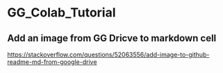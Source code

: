# GG_Colab_Tutorial
## Add an image from GG Dricve to markdown cell
https://stackoverflow.com/questions/52063556/add-image-to-github-readme-md-from-google-drive

